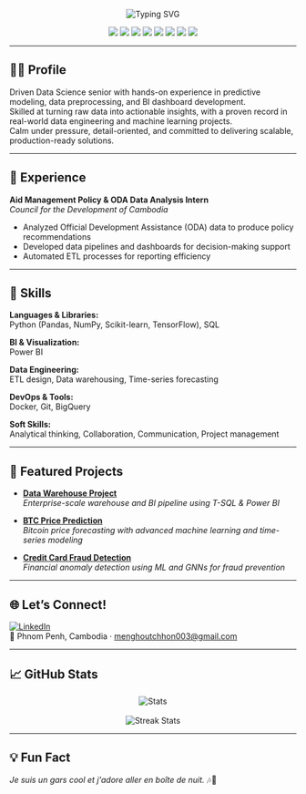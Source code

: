 <!-- Banner | Typing SVG -->
<p align="center">
  <img src="https://readme-typing-svg.herokuapp.com?font=Fira+Code&size=28&pause=1000&color=00FFFF&center=true&width=800&lines=Hello%2C+I'm+Menghout+Chhon!;AI+%7C+ML+%7C+Blockchain+%7C+Data+Engineer;" alt="Typing SVG" />
</p>

<p align="center">
  <img src="https://img.shields.io/badge/AI-%2300FFFF?style=for-the-badge&logo=openai&logoColor=black" />
  <img src="https://img.shields.io/badge/Machine%20Learning-%2300FFFF?style=for-the-badge&logo=scikit-learn&logoColor=black" />
  <img src="https://img.shields.io/badge/Deep%20Learning-%2300FFFF?style=for-the-badge&logo=tensorflow&logoColor=black" />
  <img src="https://img.shields.io/badge/Blockchain-%2300FFFF?style=for-the-badge&logo=ethereum&logoColor=black" />
  <img src="https://img.shields.io/badge/AWS-%2300FFFF?style=for-the-badge&logo=amazon-aws&logoColor=black" />
  <img src="https://img.shields.io/badge/BigQuery-%2300FFFF?style=for-the-badge&logo=google-cloud&logoColor=black" />
  <img src="https://img.shields.io/badge/Data%20Engineering-%2300FFFF?style=for-the-badge&logo=dataspell&logoColor=black" />
  <img src="https://img.shields.io/badge/BI%20%26%20Dashboard-%2300FFFF?style=for-the-badge&logo=powerbi&logoColor=black" />
</p>

---

## 🧑‍💻 Profile

Driven Data Science senior with hands-on experience in predictive modeling, data preprocessing, and BI dashboard development.  
Skilled at turning raw data into actionable insights, with a proven record in real-world data engineering and machine learning projects.  
Calm under pressure, detail-oriented, and committed to delivering scalable, production-ready solutions.

---

## 🏢 Experience

**Aid Management Policy & ODA Data Analysis Intern**  
*Council for the Development of Cambodia*  
- Analyzed Official Development Assistance (ODA) data to produce policy recommendations  
- Developed data pipelines and dashboards for decision-making support  
- Automated ETL processes for reporting efficiency

---

## 👾 Skills

**Languages & Libraries:**  
Python (Pandas, NumPy, Scikit-learn, TensorFlow), SQL

**BI & Visualization:**  
Power BI

**Data Engineering:**  
ETL design, Data warehousing, Time-series forecasting

**DevOps & Tools:**  
Docker, Git, BigQuery

**Soft Skills:**  
Analytical thinking, Collaboration, Communication, Project management

---

## 🚀 Featured Projects

- [**Data Warehouse Project**](https://github.com/MenghoutChhon)  
  *Enterprise-scale warehouse and BI pipeline using T-SQL & Power BI*

- [**BTC Price Prediction**](https://github.com/MenghoutChhon)  
  *Bitcoin price forecasting with advanced machine learning and time-series modeling*

- [**Credit Card Fraud Detection**](https://github.com/MenghoutChhon)  
  *Financial anomaly detection using ML and GNNs for fraud prevention*

<!-- Replace above links with actual project repo links as you build them! -->

---

## 🌐 Let’s Connect!

[![LinkedIn](https://img.shields.io/badge/LinkedIn-0077B5?style=flat&logo=linkedin&logoColor=white)](https://www.linkedin.com/in/menghout-chhon/)  
📍 Phnom Penh, Cambodia · menghoutchhon003@gmail.com

---

## 📈 GitHub Stats

<p align="center">
  <img src="https://github-readme-stats.vercel.app/api?username=MenghoutChhon&show_icons=true&theme=algolia&hide=stars,prs" alt="Stats" />
  <br /><br />
  <img src="https://github-readme-streak-stats.herokuapp.com?user=MenghoutChhon&theme=algolia" alt="Streak Stats" />
</p>

---

## 💡 Fun Fact

_Je suis un gars cool et j'adore aller en boîte de nuit._ 🎶🍻
